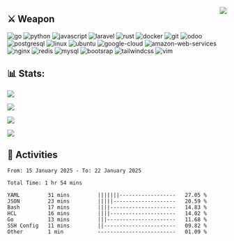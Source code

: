 [<img src="https://komarev.com/ghpvc/?username=masred&color=green&style=flat-square&label=Profile+Views" align="right">](github.com/masred)

## ⚔️ **Weapon**

![go](https://img.shields.io/badge/---?logo=go&label=Go&style=social)
![python](https://img.shields.io/badge/---?logo=python&label=Python&style=social)
![javascript](https://img.shields.io/badge/---?logo=javascript&label=Javascript&style=social&logoColor=green)
![laravel](https://img.shields.io/badge/---?logo=laravel&label=Laravel&style=social)
![rust](https://img.shields.io/badge/---?logo=rust&label=Rust&style=social)
![docker](https://img.shields.io/badge/---?logo=docker&label=Docker&style=social)
![git](https://img.shields.io/badge/---?logo=git&label=Git&style=social)
![odoo](https://img.shields.io/badge/---?logo=odoo&label=Odoo&style=social)
![postgresql](https://img.shields.io/badge/---?logo=postgresql&label=PostgreSQL&style=social)
![linux](https://img.shields.io/badge/---?logo=linux&label=Linux&style=social)
![ubuntu](https://img.shields.io/badge/---?logo=ubuntu&label=Ubuntu&style=social)
![google-cloud](https://img.shields.io/badge/---?logo=google-cloud&label=Google+Cloud&style=social)
![amazon-web-services](https://img.shields.io/badge/---?logo=amazon-web-services&label=AWS&style=social)
![nginx](https://img.shields.io/badge/---?logo=nginx&label=NGINX&style=social)
![redis](https://img.shields.io/badge/---?logo=redis&label=Redis&style=social)
![mysql](https://img.shields.io/badge/---?logo=mysql&label=MySQL&style=social)
![bootsrap](https://img.shields.io/badge/---?logo=bootstrap&label=Bootstrap&style=social)
![tailwindcss](https://img.shields.io/badge/---?logo=tailwindcss&label=TailwindCSS&style=social)
![vim](https://img.shields.io/badge/---?logo=vim&label=Vim&style=social)

## 📊 Stats:

![](https://github-readme-stats.vercel.app/api?username=masred&theme=tokyonight)

![](https://github-readme-streak-stats.herokuapp.com/?user=masred&theme=tokyonight)

![](https://github-readme-stats.vercel.app/api/top-langs/?username=masred&theme=tokyonight&include_all_commits=false&count_private=false&layout=compact)

![](https://github-readme-stats.vercel.app/api/wakatime?username=@masred&layout=compact&theme=tokyonight)

## 📝 **Activities**

<!--START_SECTION:waka-->

```all_time
From: 15 January 2025 - To: 22 January 2025

Total Time: 1 hr 54 mins

YAML         31 mins         |||||||------------------   27.05 %
JSON         23 mins         |||||--------------------   20.59 %
Bash         17 mins         ||||---------------------   14.83 %
HCL          16 mins         ||||---------------------   14.02 %
Go           13 mins         |||----------------------   11.68 %
SSH Config   11 mins         ||-----------------------   09.82 %
Other        1 min           -------------------------   01.09 %
```

<!--END_SECTION:waka-->

